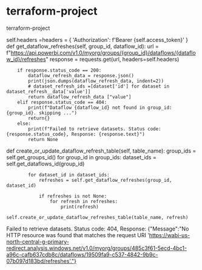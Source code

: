 # terraform-project
terraform-project

self.headers =headers = {
            'Authorization': f'Bearer {self.access_token}'
             }
def get_dataflow_refreshes(self, group_id, dataflow_id):
        url = f"https://api.powerbi.com/v1.0/myorg/groups/{group_id}/dataflows/{dataflow_id}/refreshes"
        response = requests.get(url, headers=self.headers)

        if response.status_code == 200:
            dataflow_refresh_data = response.json()
            print(json.dumps(dataflow_refresh_data, indent=2))
            # dataset_refresh_ids =[dataset['id'] for dataset in dataset_refresh__data['value']]
            return dataflow_refresh_data ["value"]
        elif response.status_code == 404:
            print(f"Dataflow {dataflow_id} not found in group_id: {group_id}. skipping ...")
            return{}
        else:
            print(f"Failed to retrieve datasets. Status code: {response.status_code}, Response: {response.text}")
            return None
            
def create_or_update_dataflow_refresh_table(self, table_name):
        group_ids = self.get_groups_id()
        for group_id in group_ids:
            dataset_ids = self.get_dataflows_id(group_id)
            
            for dataset_id in dataset_ids:
                refreshes = self.get_dataflow_refreshes(group_id, dataset_id)
                
                if refreshes is not None:
                    for refresh in refreshes:
                        print(refresh)
                        self.create_or_update_dataflow_refreshes_table(table_name, refresh)


Failed to retrieve datasets. Status code: 404, Response: {"Message":"No HTTP resource was found that matches the request URI 'https://wabi-us-north-central-g-primary-redirect.analysis.windows.net/v1.0/myorg/groups/485c3f61-5ecd-4bc1-a96c-cafb637cdb8c/dataflows/19509fa9-c537-4842-9b9c-07b097d183bd/refreshes'."}
